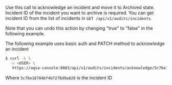 Use this call to acknowledge an incident and move it to Archived state. 
Incident ID of the incident you want to archive is required.
You can get incident ID from the list of incidents in `GET /api/v1/audits/incidents`.

Note that you can undo this action by changing "true" to "false" in the following example. 

The following example uses basic auth and PATCH method to acknowledge an incident

```bash
$ curl -k \
  -u <USER> \
   https://aqsa-console:8083/api/v1/audits/incidents/acknowledge/5c76e18784bf4b7278d9a820 -d '{"acknowledged":true}'
```

Where `5c76e18784bf4b7278d9a820` is the incident ID

